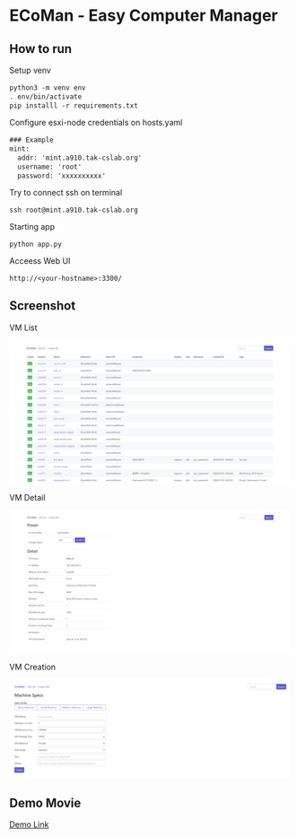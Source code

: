 # ECoMan - Easy Computer Manager

## How to run

Setup venv

```
python3 -m venv env
. env/bin/activate
pip installl -r requirements.txt
```

Configure esxi-node credentials on hosts.yaml

```
### Example
mint:
  addr: 'mint.a910.tak-cslab.org'
  username: 'root'
  password: 'xxxxxxxxxx'
```

Try to connect ssh on terminal

```
ssh root@mint.a910.tak-cslab.org
```

Starting app

```
python app.py
```

Acceess Web UI

```
http://<your-hostname>:3300/
```

## Screenshot

VM List

<img src="https://raw.githubusercontent.com/cdsl-research/ecoman/master/ecoman1.jpg" width="500">

VM Detail

<img src="https://raw.githubusercontent.com/cdsl-research/ecoman/master/ecoman2.jpg" width="500">

VM Creation

<img src="https://raw.githubusercontent.com/cdsl-research/ecoman/master/ecoman3.jpg" width="500">

## Demo Movie

[Demo Link](https://twitter.com/i/status/1277117890764828673)
